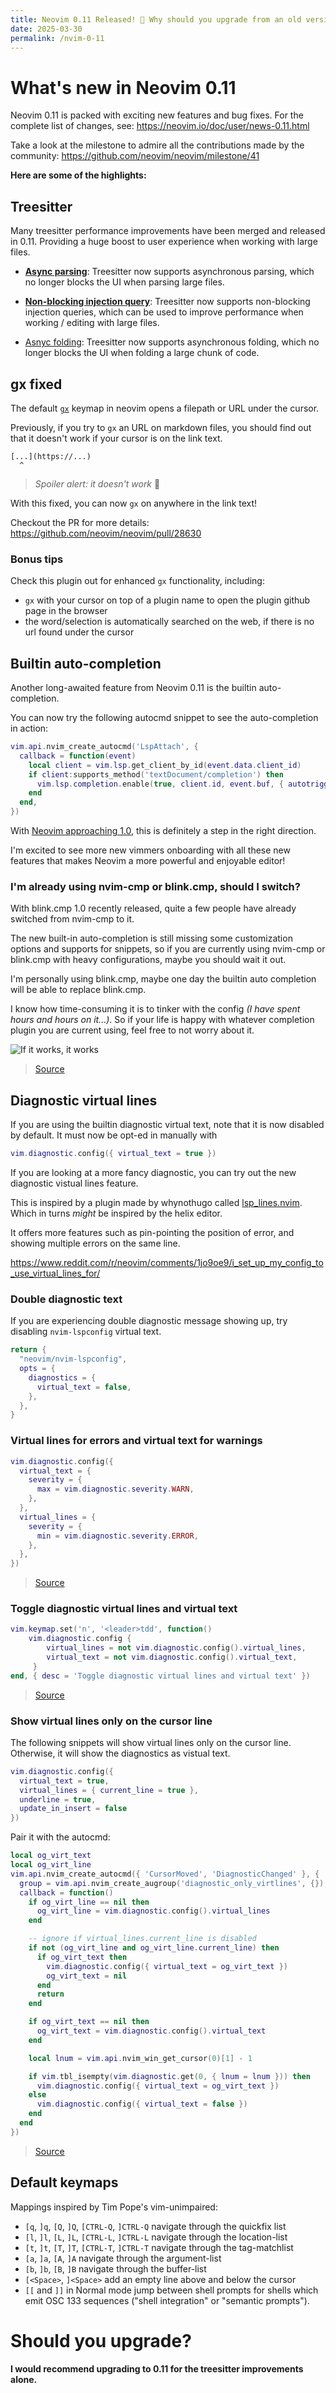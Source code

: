 ```yaml
---
title: Neovim 0.11 Released! 🎉 Why should you upgrade from an old version?
date: 2025-03-30
permalink: /nvim-0-11
---
```


# What's new in Neovim 0.11

Neovim 0.11 is packed with exciting new features and bug fixes. For the complete list of changes, see:
<https://neovim.io/doc/user/news-0.11.html>

Take a look at the milestone to admire all the contributions made by the community:
<https://github.com/neovim/neovim/milestone/41>

**Here are some of the highlights:**

## Treesitter

Many treesitter performance improvements have been merged and released in 0.11. Providing a huge boost to user experience when working with large files.

- [**Async parsing**](https://github.com/neovim/neovim/pull/31631): Treesitter now supports asynchronous parsing, which no longer blocks the UI when parsing large files.
- [**Non-blocking injection query**](https://github.com/neovim/neovim/pull/32000): Treesitter now supports non-blocking injection queries, which can be used to improve performance when working / editing with large files.

- [Asnyc folding](https://github.com/neovim/neovim/pull/31827): Treesitter now supports asynchronous folding, which no longer blocks the UI when folding a large chunk of code.

## gx fixed

The default [`gx`](https://neovim.io/doc/user/various.html#gx) keymap in neovim opens a filepath or URL under the cursor.

Previously, if you try to `gx` an URL on markdown files, you should find out that it doesn't work if your cursor is on the link text.

```
[...](https://...)
  ^
```

> *Spoiler alert: it doesn't work* 🫠

With this fixed, you can now `gx` on anywhere in the link text!

Checkout the PR for more details:\
<https://github.com/neovim/neovim/pull/28630>

### Bonus tips

Check this plugin out for enhanced `gx` functionality, including:

- `gx` with your cursor on top of a plugin name to open the plugin github page in the browser
- the word/selection is automatically searched on the web, if there is no url found under the cursor

<div class="github-card" data-user="chrishrb" data-repo="gx.nvim"></div>

## Builtin auto-completion

Another long-awaited feature from Neovim 0.11 is the builtin auto-completion.

You can now try the following autocmd snippet to see the auto-completion in action:

``` lua
vim.api.nvim_create_autocmd('LspAttach', {
  callback = function(event)
    local client = vim.lsp.get_client_by_id(event.data.client_id)
    if client:supports_method('textDocument/completion') then
      vim.lsp.completion.enable(true, client.id, event.buf, { autotrigger = true })
    end
  end,
})
```

With [Neovim approaching 1.0](https://github.com/neovim/neovim/issues/20451), this is definitely a step in the right direction.

I'm excited to see more new vimmers onboarding with all these new features that makes Neovim a more powerful and enjoyable editor!

### I'm already using nvim-cmp or blink.cmp, should I switch?

<div class="github-card" data-user="hrsh7th" data-repo="nvim-cmp"></div>
<div class="github-card" data-user="Saghen" data-repo="blink.cmp"></div>

With blink.cmp 1.0 recently released, quite a few people have already switched from nvim-cmp to it.

The new built-in auto-completion is still missing some customization options and supports for snippets, so if you are currently using nvim-cmp or blink.cmp with heavy configurations, maybe you should wait it out.

I'm personally using blink.cmp, maybe one day the builtin auto completion will be able to replace blink.cmp.

I know how time-consuming it is to tinker with the config *(I have spent hours and hours on it...)*. So if your life is happy with whatever completion plugin you are current using, feel free to not worry about it.

![If it works, it works](https://btj93.github.io/nvim-0-11/if_it_works_it_works.png)
> [Source](https://www.reddit.com/r/ProgrammerHumor/comments/w6ysl9/if_it_works_it_works/)

## Diagnostic virtual lines

If you are using the builtin diagnostic virtual text, note that it is now disabled by default. It must now be opt-ed in manually with

``` lua
vim.diagnostic.config({ virtual_text = true })
```

If you are looking at a more fancy diagnostic, you can try out the new diagnostic vistual lines feature.

This is inspired by a plugin made by whynothugo called [lsp_lines.nvim](https://sr.ht/~whynothugo/lsp_lines.nvim/). Which in turns *might* be inspired by the helix editor.

It offers more features such as pin-pointing the position of error, and showing multiple errors on the same line.

<https://www.reddit.com/r/neovim/comments/1jo9oe9/i_set_up_my_config_to_use_virtual_lines_for/>

### Double diagnostic text

If you are experiencing double diagnostic message showing up, try disabling `nvim-lspconfig` virtual text.

``` lua
return {
  "neovim/nvim-lspconfig",
  opts = {
    diagnostics = {
      virtual_text = false,
    },
  },
}
```

### Virtual lines for errors and virtual text for warnings

``` lua
vim.diagnostic.config({
  virtual_text = {
    severity = {
      max = vim.diagnostic.severity.WARN,
    },
  },
  virtual_lines = {
    severity = {
      min = vim.diagnostic.severity.ERROR,
    },
  },
})
```

> [Source](https://www.reddit.com/r/neovim/comments/1jo9oe9/i_set_up_my_config_to_use_virtual_lines_for)

### Toggle diagnostic virtual lines and virtual text

``` lua
vim.keymap.set('n', '<leader>tdd', function()
    vim.diagnostic.config {
        virtual_lines = not vim.diagnostic.config().virtual_lines,
        virtual_text = not vim.diagnostic.config().virtual_text,
     }
end, { desc = 'Toggle diagnostic virtual lines and virtual text' })
```

> [Source](https://www.reddit.com/r/neovim/comments/1jo9oe9/comment/mkti11p/?utm_source=share&utm_medium=web3x&utm_name=web3xcss&utm_term=1&utm_content=share_button)

### Show virtual lines only on the cursor line

The following snippets will show virtual lines only on the cursor line. Otherwise, it will show the diagnostics as vistual text.

``` lua
vim.diagnostic.config({
  virtual_text = true,
  virtual_lines = { current_line = true },
  underline = true,
  update_in_insert = false
})
```

Pair it with the autocmd:

``` lua
local og_virt_text
local og_virt_line
vim.api.nvim_create_autocmd({ 'CursorMoved', 'DiagnosticChanged' }, {
  group = vim.api.nvim_create_augroup('diagnostic_only_virtlines', {}),
  callback = function()
    if og_virt_line == nil then
      og_virt_line = vim.diagnostic.config().virtual_lines
    end

    -- ignore if virtual_lines.current_line is disabled
    if not (og_virt_line and og_virt_line.current_line) then
      if og_virt_text then
        vim.diagnostic.config({ virtual_text = og_virt_text })
        og_virt_text = nil
      end
      return
    end

    if og_virt_text == nil then
      og_virt_text = vim.diagnostic.config().virtual_text
    end

    local lnum = vim.api.nvim_win_get_cursor(0)[1] - 1

    if vim.tbl_isempty(vim.diagnostic.get(0, { lnum = lnum })) then
      vim.diagnostic.config({ virtual_text = og_virt_text })
    else
      vim.diagnostic.config({ virtual_text = false })
    end
  end
})
```

> [Source](https://www.reddit.com/r/neovim/comments/1jpbc7s/disable_virtual_text_if_there_is_diagnostic_in/)

## Default keymaps

Mappings inspired by Tim Pope's vim-unimpaired:

- `[q`, `]q`, `[Q`, `]Q`, `[CTRL-Q`, `]CTRL-Q` navigate through the quickfix list
- `[l`, `]l`, `[L`, `]L`, `[CTRL-L`, `]CTRL-L` navigate through the location-list
- `[t`, `]t`, `[T`, `]T`, `[CTRL-T`, `]CTRL-T` navigate through the tag-matchlist
- `[a`, `]a`, `[A`, `]A` navigate through the argument-list
- `[b`, `]b`, `[B`, `]B` navigate through the buffer-list
- `[<Space>`, `]<Space>` add an empty line above and below the cursor
- `[[` and `]]` in Normal mode jump between shell prompts for shells which emit OSC 133 sequences ("shell integration" or "semantic prompts").

# Should you upgrade?

**I would recommend upgrading to 0.11 for the treesitter improvements alone.**
